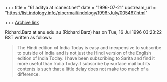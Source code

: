 +++
title = "61 aditya at icanect.net"
date = "1996-07-21"
upstream_url = "https://list.indology.info/pipermail/indology/1996-July/005467.html"

+++
[Archive link](https://list.indology.info/pipermail/indology/1996-July/005467.html)

Richard.Barz at anu.edu.au (Richard Barz)  has  on Tue, 16 Jul 1996 03:23:22
BST written as follows:

>The Hindi edition of India Today is easy and inexpensive to subscribe to
>outside of India and is not just the Hindi version of the English edition
>of India Today.
I have been subscribing to Sarita and find it more useful than India Today.
I subscribe by surface mail but its contents is such that a little delay
does not make too much of a difference.




